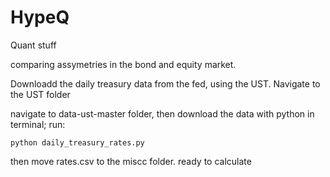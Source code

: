 # HypeQ
 Quant stuff

comparing assymetries in the bond and equity market.

Downloadd the daily treasury data from the fed, using the UST. Navigate to the UST folder 

navigate to data-ust-master folder, then download the data with python in terminal; run: 

``` 
python daily_treasury_rates.py
```

then move rates.csv to the miscc folder. ready to calculate
